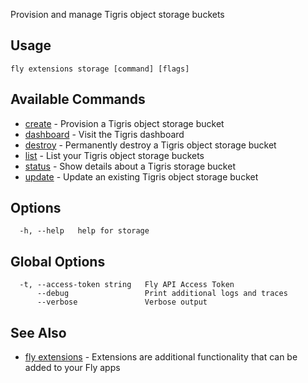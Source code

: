 Provision and manage Tigris object storage buckets


## Usage
~~~
fly extensions storage [command] [flags]
~~~

## Available Commands
* [create](/docs/flyctl/fly-extensions-storage-create/)	 - Provision a Tigris object storage bucket
* [dashboard](/docs/flyctl/fly-extensions-storage-dashboard/)	 - Visit the Tigris dashboard
* [destroy](/docs/flyctl/fly-extensions-storage-destroy/)	 - Permanently destroy a Tigris object storage bucket
* [list](/docs/flyctl/fly-extensions-storage-list/)	 - List your Tigris object storage buckets
* [status](/docs/flyctl/fly-extensions-storage-status/)	 - Show details about a Tigris storage bucket
* [update](/docs/flyctl/fly-extensions-storage-update/)	 - Update an existing Tigris object storage bucket

## Options

~~~
  -h, --help   help for storage
~~~

## Global Options

~~~
  -t, --access-token string   Fly API Access Token
      --debug                 Print additional logs and traces
      --verbose               Verbose output
~~~

## See Also

* [fly extensions](/docs/flyctl/fly-extensions/)	 - Extensions are additional functionality that can be added to your Fly apps

